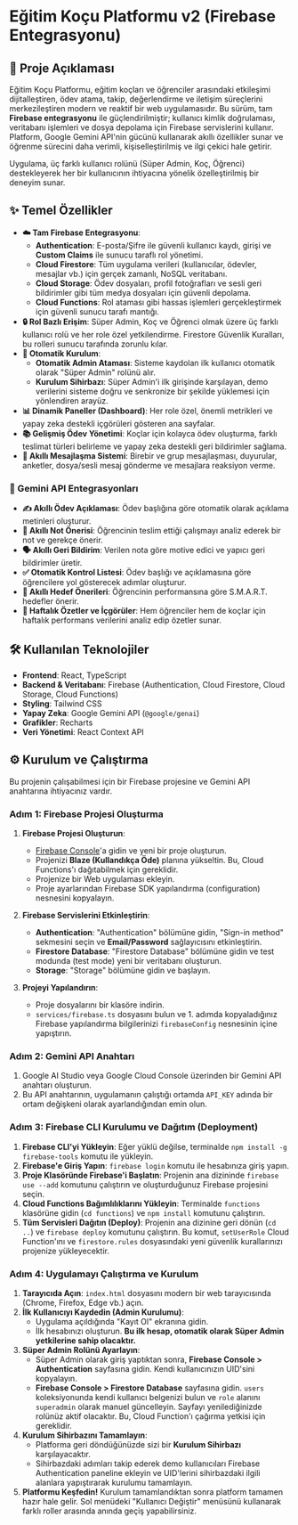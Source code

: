 # Eğitim Koçu Platformu v2 (Firebase Entegrasyonu)

## 🚀 Proje Açıklaması

Eğitim Koçu Platformu, eğitim koçları ve öğrenciler arasındaki etkileşimi dijitalleştiren, ödev atama, takip, değerlendirme ve iletişim süreçlerini merkezileştiren modern ve reaktif bir web uygulamasıdır. Bu sürüm, tam **Firebase entegrasyonu** ile güçlendirilmiştir; kullanıcı kimlik doğrulaması, veritabanı işlemleri ve dosya depolama için Firebase servislerini kullanır. Platform, Google Gemini API'nin gücünü kullanarak akıllı özellikler sunar ve öğrenme sürecini daha verimli, kişiselleştirilmiş ve ilgi çekici hale getirir.

Uygulama, üç farklı kullanıcı rolünü (Süper Admin, Koç, Öğrenci) destekleyerek her bir kullanıcının ihtiyacına yönelik özelleştirilmiş bir deneyim sunar.

## ✨ Temel Özellikler

- **☁️ Tam Firebase Entegrasyonu**:
  - **Authentication**: E-posta/Şifre ile güvenli kullanıcı kaydı, girişi ve **Custom Claims** ile sunucu taraflı rol yönetimi.
  - **Cloud Firestore**: Tüm uygulama verileri (kullanıcılar, ödevler, mesajlar vb.) için gerçek zamanlı, NoSQL veritabanı.
  - **Cloud Storage**: Ödev dosyaları, profil fotoğrafları ve sesli geri bildirimler gibi tüm medya dosyaları için güvenli depolama.
  - **Cloud Functions**: Rol ataması gibi hassas işlemleri gerçekleştirmek için güvenli sunucu tarafı mantığı.
- **🔒 Rol Bazlı Erişim**: Süper Admin, Koç ve Öğrenci olmak üzere üç farklı kullanıcı rolü ve her role özel yetkilendirme. Firestore Güvenlik Kuralları, bu rolleri sunucu tarafında zorunlu kılar.
- **🚀 Otomatik Kurulum**:
  - **Otomatik Admin Ataması**: Sisteme kaydolan ilk kullanıcı otomatik olarak "Süper Admin" rolünü alır.
  - **Kurulum Sihirbazı**: Süper Admin'i ilk girişinde karşılayan, demo verilerini sisteme doğru ve senkronize bir şekilde yüklemesi için yönlendiren arayüz.
- **📊 Dinamik Paneller (Dashboard)**: Her role özel, önemli metrikleri ve yapay zeka destekli içgörüleri gösteren ana sayfalar.
- **📚 Gelişmiş Ödev Yönetimi**: Koçlar için kolayca ödev oluşturma, farklı teslimat türleri belirleme ve yapay zeka destekli geri bildirimler sağlama.
- **💬 Akıllı Mesajlaşma Sistemi**: Birebir ve grup mesajlaşması, duyurular, anketler, dosya/sesli mesaj gönderme ve mesajlara reaksiyon verme.

### 🤖 Gemini API Entegrasyonları

- **✍️ Akıllı Ödev Açıklaması**: Ödev başlığına göre otomatik olarak açıklama metinleri oluşturur.
- **💯 Akıllı Not Önerisi**: Öğrencinin teslim ettiği çalışmayı analiz ederek bir not ve gerekçe önerir.
- **🗣️ Akıllı Geri Bildirim**: Verilen nota göre motive edici ve yapıcı geri bildirimler üretir.
- **✅ Otomatik Kontrol Listesi**: Ödev başlığı ve açıklamasına göre öğrencilere yol gösterecek adımlar oluşturur.
- **🎯 Akıllı Hedef Önerileri**: Öğrencinin performansına göre S.M.A.R.T. hedefler önerir.
- **📅 Haftalık Özetler ve İçgörüler**: Hem öğrenciler hem de koçlar için haftalık performans verilerini analiz edip özetler sunar.

## 🛠️ Kullanılan Teknolojiler

- **Frontend**: React, TypeScript
- **Backend & Veritabanı**: Firebase (Authentication, Cloud Firestore, Cloud Storage, Cloud Functions)
- **Styling**: Tailwind CSS
- **Yapay Zeka**: Google Gemini API (`@google/genai`)
- **Grafikler**: Recharts
- **Veri Yönetimi**: React Context API

## ⚙️ Kurulum ve Çalıştırma

Bu projenin çalışabilmesi için bir Firebase projesine ve Gemini API anahtarına ihtiyacınız vardır.

### Adım 1: Firebase Projesi Oluşturma
1.  **Firebase Projesi Oluşturun**:
    -   [Firebase Console](https://console.firebase.google.com/)'a gidin ve yeni bir proje oluşturun.
    -   Projenizi **Blaze (Kullandıkça Öde)** planına yükseltin. Bu, Cloud Functions'ı dağıtabilmek için gereklidir.
    -   Projenize bir Web uygulaması ekleyin.
    -   Proje ayarlarından Firebase SDK yapılandırma (configuration) nesnesini kopyalayın.

2.  **Firebase Servislerini Etkinleştirin**:
    -   **Authentication**: "Authentication" bölümüne gidin, "Sign-in method" sekmesini seçin ve **Email/Password** sağlayıcısını etkinleştirin.
    -   **Firestore Database**: "Firestore Database" bölümüne gidin ve test modunda (test mode) yeni bir veritabanı oluşturun.
    -   **Storage**: "Storage" bölümüne gidin ve başlayın.

3.  **Projeyi Yapılandırın**:
    -   Proje dosyalarını bir klasöre indirin.
    -   `services/firebase.ts` dosyasını bulun ve 1. adımda kopyaladığınız Firebase yapılandırma bilgilerinizi `firebaseConfig` nesnesinin içine yapıştırın.

### Adım 2: Gemini API Anahtarı
1. Google AI Studio veya Google Cloud Console üzerinden bir Gemini API anahtarı oluşturun.
2. Bu API anahtarının, uygulamanın çalıştığı ortamda `API_KEY` adında bir ortam değişkeni olarak ayarlandığından emin olun.

### Adım 3: Firebase CLI Kurulumu ve Dağıtım (Deployment)
1.  **Firebase CLI'yi Yükleyin**: Eğer yüklü değilse, terminalde `npm install -g firebase-tools` komutu ile yükleyin.
2.  **Firebase'e Giriş Yapın**: `firebase login` komutu ile hesabınıza giriş yapın.
3.  **Proje Klasöründe Firebase'i Başlatın**: Projenin ana dizininde `firebase use --add` komutunu çalıştırın ve oluşturduğunuz Firebase projesini seçin.
4.  **Cloud Functions Bağımlılıklarını Yükleyin**: Terminalde `functions` klasörüne gidin (`cd functions`) ve `npm install` komutunu çalıştırın.
5.  **Tüm Servisleri Dağıtın (Deploy)**: Projenin ana dizinine geri dönün (`cd ..`) ve `firebase deploy` komutunu çalıştırın. Bu komut, `setUserRole` Cloud Function'ını ve `firestore.rules` dosyasındaki yeni güvenlik kurallarınızı projenize yükleyecektir.

### Adım 4: Uygulamayı Çalıştırma ve Kurulum
1.  **Tarayıcıda Açın**: `index.html` dosyasını modern bir web tarayıcısında (Chrome, Firefox, Edge vb.) açın.
2.  **İlk Kullanıcıyı Kaydedin (Admin Kurulumu)**:
    -   Uygulama açıldığında "Kayıt Ol" ekranına gidin.
    -   İlk hesabınızı oluşturun. **Bu ilk hesap, otomatik olarak Süper Admin yetkilerine sahip olacaktır.**
3.  **Süper Admin Rolünü Ayarlayın**:
    -   Süper Admin olarak giriş yaptıktan sonra, **Firebase Console > Authentication** sayfasına gidin. Kendi kullanıcınızın UID'sini kopyalayın.
    -   **Firebase Console > Firestore Database** sayfasına gidin. `users` koleksiyonunda kendi kullanıcı belgenizi bulun ve `role` alanını `superadmin` olarak manuel güncelleyin. Sayfayı yenilediğinizde rolünüz aktif olacaktır. Bu, Cloud Function'ı çağırma yetkisi için gereklidir.
4.  **Kurulum Sihirbazını Tamamlayın**:
    -   Platforma geri döndüğünüzde sizi bir **Kurulum Sihirbazı** karşılayacaktır.
    -   Sihirbazdaki adımları takip ederek demo kullanıcıları Firebase Authentication paneline ekleyin ve UID'lerini sihirbazdaki ilgili alanlara yapıştırarak kurulumu tamamlayın.
5.  **Platformu Keşfedin!** Kurulum tamamlandıktan sonra platform tamamen hazır hale gelir. Sol menüdeki "Kullanıcı Değiştir" menüsünü kullanarak farklı roller arasında anında geçiş yapabilirsiniz.
